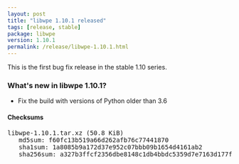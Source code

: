 ```yaml
---
layout: post
title: "libwpe 1.10.1 released"
tags: [release, stable]
package: libwpe
version: 1.10.1
permalink: /release/libwpe-1.10.1.html
---
```


This is the first bug fix release in the stable 1.10 series.

### What's new in libwpe 1.10.1?

- Fix the build with versions of Python older than 3.6

#### Checksums

<pre>
libwpe-1.10.1.tar.xz (50.8 KiB)
   md5sum: f60fc13b519a66d262afb76c77441870
   sha1sum: 1a8085b9a172d37e952c07bbb09b1654d4161ab2
   sha256sum: a327b3ffcf2356dbe8148c1db4bbdc5359d7e7163d177f67551a8393b144adf0
</pre>
